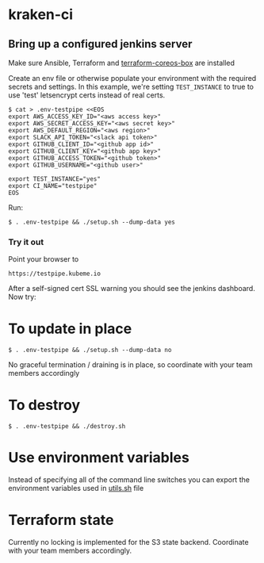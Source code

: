 # kraken-ci

## Bring up a configured jenkins server

Make sure Ansible, Terraform and [terraform-coreos-box](https://github.com/samsung-cnct/terraform-provider-coreosbox) are installed  

Create an env file or otherwise populate your environment with the required secrets and settings.  In this example, we're setting `TEST_INSTANCE` to true to use 'test' letsencrypt certs instead of real certs.

    $ cat > .env-testpipe <<EOS
    export AWS_ACCESS_KEY_ID="<aws access key>"
    export AWS_SECRET_ACCESS_KEY="<aws secret key>"
    export AWS_DEFAULT_REGION="<aws region>"
    export SLACK_API_TOKEN="<slack api token>"
    export GITHUB_CLIENT_ID="<github app id>"
    export GITHUB_CLIENT_KEY="<github app key>"
    export GITHUB_ACCESS_TOKEN="<github token>"
    export GITHUB_USERNAME="<github user>"

    export TEST_INSTANCE="yes"
    export CI_NAME="testpipe"
    EOS

Run:

    $ . .env-testpipe && ./setup.sh --dump-data yes

### Try it out

Point your browser to

    https://testpipe.kubeme.io

After a self-signed cert SSL warning you should see the jenkins dashboard. Now try:


# To update in place

    $ . .env-testpipe && ./setup.sh --dump-data no

No graceful termination / draining is in place, so coordinate with your team members accordingly

# To destroy

    $ . .env-testpipe && ./destroy.sh

# Use environment variables

Instead of specifying all of the command line switches you can export the environment variables used in [utils.sh](utils.sh) file

# Terraform state

Currently no locking is implemented for the S3 state backend. Coordinate with your team members accordingly.
